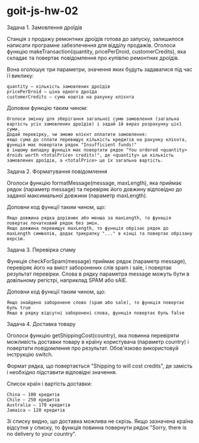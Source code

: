 # goit-js-hw-02

Задача 1. Замовлення дроїдів

Станція з продажу ремонтних дроїдів готова до запуску, залишилося написати
програмне забезпечення для відділу продажів. Оголоси функцію
makeTransaction(quantity, pricePerDroid, customerCredits), яка складає та
повертає повідомлення про купівлю ремонтних дроїдів.

Вона оголошує три параметри, значення яких будуть задаватися під час її виклику:

    quantity — кількість замовлених дроїдів
    pricePerDroid — ціна одного дроїда
    customerCredits — сума коштів на рахунку клієнта

Доповни функцію таким чином:

    Оголоси змінну для зберігання загальної суми замовлення (загальна вартість усіх замовлених дроїдів) і задай їй вираз розрахунку цієї суми.
    Додай перевірку, чи зможе клієнт оплатити замовлення:
    якщо сума до сплати перевищує кількість кредитів на рахунку клієнта, функція має повертати рядок "Insufficient funds!"
    в іншому випадку функція має повертати рядок "You ordered <quantity> droids worth <totalPrice> credits!", де <quantity> це кількість замовлених дроїдів, а <totalPrice> це їх загальна вартість.

Задача 2. Форматування повідомлення

Оголоси функцію formatMessage(message, maxLength), яка приймає рядок (параметр
message) та перевіряє його довжину відповідно до заданої максимальної довжини
(параметр maxLength).

Доповни код функції таким чином, що:

    Якщо довжина рядка дорівнює або менша за maxLength, то функція повертає початковий рядок без змін.
    Якщо довжина перевищує maxLength, то функція обрізає рядок до maxLength символів, додає трикрапку "..." в кінці та повертає обрізану версію.

Задача 3. Перевірка спаму

Функція checkForSpam(message) приймає рядок (параметр message), перевіряє його
на вміст заборонених слів spam і sale, і повертає результат перевірки. Слова в
рядку параметра message можуть бути в довільному регістрі, наприклад SPAM або
sAlE.

Доповни код функції таким чином, що:

    Якщо знайдено заборонене слово (spam або sale), то функція повертає буль true
    Якщо в рядку відсутні заборонені слова, функція повертає буль false

Задача 4. Доставка товару

Оголоси функцію getShippingCost(country), яка повинна перевіряти можливість
доставки товару в країну користувача (параметр country) і повертати повідомлення
про результат. Обов'язково використовуй інструкцію switch.

Формат рядка, що повертається "Shipping to <country> will cost <price> credits",
де замість <country> і <price> необхідно підставити відповідні значення.

Список країн і вартість доставки:

    China — 100 кредитів
    Chile — 250 кредитів
    Australia — 170 кредитів
    Jamaica — 120 кредитів

Зі списку видно, що доставка можлива не скрізь. Якщо зазначена країна відсутня у
списку, то функція повинна повернути рядок "Sorry, there is no delivery to your
country".
